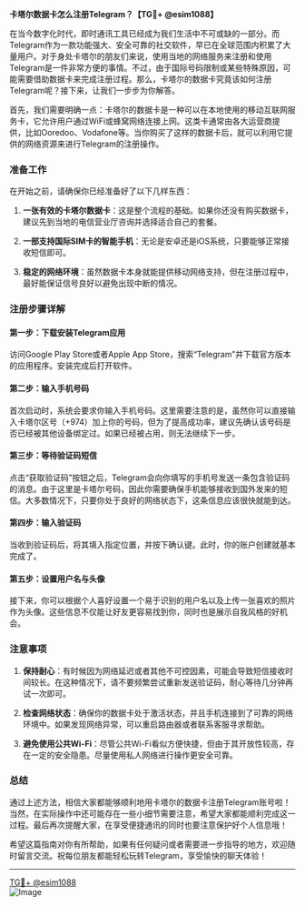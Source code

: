 **卡塔尔数据卡怎么注册Telegram？【TG💪+ @esim1088】**

在当今数字化时代，即时通讯工具已经成为我们生活中不可或缺的一部分。而Telegram作为一款功能强大、安全可靠的社交软件，早已在全球范围内积累了大量用户。对于身处卡塔尔的朋友们来说，使用当地的网络服务来注册和使用Telegram是一件非常方便的事情。不过，由于国际号码限制或某些特殊原因，可能需要借助数据卡来完成注册过程。那么，卡塔尔的数据卡究竟该如何注册Telegram呢？接下来，让我们一步步为你解答。

首先，我们需要明确一点：卡塔尔的数据卡是一种可以在本地使用的移动互联网服务卡，它允许用户通过WiFi或蜂窝网络连接上网。这类卡通常由各大运营商提供，比如Ooredoo、Vodafone等。当你购买了这样的数据卡后，就可以利用它提供的网络资源来进行Telegram的注册操作。

### 准备工作

在开始之前，请确保你已经准备好了以下几样东西：

1. **一张有效的卡塔尔数据卡**：这是整个流程的基础。如果你还没有购买数据卡，建议先到当地的电信营业厅咨询并选择适合自己的套餐。
   
2. **一部支持国际SIM卡的智能手机**：无论是安卓还是iOS系统，只要能够正常接收短信即可。

3. **稳定的网络环境**：虽然数据卡本身就能提供移动网络支持，但在注册过程中，最好能保证信号良好以避免出现中断的情况。

### 注册步骤详解

#### 第一步：下载安装Telegram应用
访问Google Play Store或者Apple App Store，搜索“Telegram”并下载官方版本的应用程序。安装完成后打开软件。

#### 第二步：输入手机号码
首次启动时，系统会要求你输入手机号码。这里需要注意的是，虽然你可以直接输入卡塔尔区号（+974）加上你的号码，但为了提高成功率，建议先确认该号码是否已经被其他设备绑定过。如果已经被占用，则无法继续下一步。

#### 第三步：等待验证码短信
点击“获取验证码”按钮之后，Telegram会向你填写的手机号发送一条包含验证码的消息。由于这里是卡塔尔号码，因此你需要确保手机能够接收到国外发来的短信。大多数情况下，只要你处于良好的网络状态下，这条信息应该很快就能到达。

#### 第四步：输入验证码
当收到验证码后，将其填入指定位置，并按下确认键。此时，你的账户创建就基本完成了。

#### 第五步：设置用户名与头像
接下来，你可以根据个人喜好设置一个易于识别的用户名以及上传一张喜欢的照片作为头像。这些信息不仅能让好友更容易找到你，同时也是展示自我风格的好机会。

### 注意事项

1. **保持耐心**：有时候因为网络延迟或者其他不可控因素，可能会导致短信接收时间较长。在这种情况下，请不要频繁尝试重新发送验证码，耐心等待几分钟再试一次即可。

2. **检查网络状态**：确保你的数据卡处于激活状态，并且手机连接到了可靠的网络环境中。如果发现网络异常，可以重启路由器或者联系客服寻求帮助。

3. **避免使用公共Wi-Fi**：尽管公共Wi-Fi看似方便快捷，但由于其开放性较高，存在一定的安全隐患。尽量使用私人网络进行操作更安全可靠。

### 总结

通过上述方法，相信大家都能够顺利地用卡塔尔的数据卡注册Telegram账号啦！当然，在实际操作中还可能存在一些小细节需要注意，希望大家都能顺利完成这一过程。最后再次提醒大家，在享受便捷通讯的同时也要注意保护好个人信息哦！

希望这篇指南对你有所帮助，如果有任何疑问或者需要进一步指导的地方，欢迎随时留言交流。祝每位朋友都能轻松玩转Telegram，享受愉快的聊天体验！

---

[TG💪+ @esim1088](https://t.me/s/esim1088)  
![Image](https://i.postimg.cc/4NQfJmqS/Snipaste-2025-05-13-00-14-12.png)